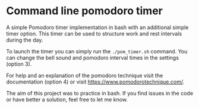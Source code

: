 # Command line pomodoro timer
A simple Pomodoro timer implementation in bash with an additional simple timer option. 
This timer can be used to structure work and rest intervals during the day.

To launch the timer you can simply run the `./pom_timer.sh` command.
You can change the bell sound and pomodoro interval times in the settings (option 3).

For help and an explanation of the pomodoro technique visit the documentation (option 4) or visit https://www.pomodorotechnique.com/.

The aim of this project was to practice in bash. 
If you find issues in the code or have better a solution, feel free to let me know.

